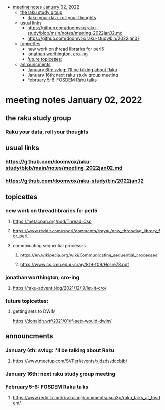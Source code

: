 - [meeting notes January 02, 2022](#orgd873430)
  - [the raku study group](#org2593b74)
    - [Raku your data, roll your thoughts](#orgc4e507b)
  - [usual links](#orgbad22f1)
    - [<https://github.com/doomvox/raku-study/blob/main/notes/meeting_2022jan02.md>](#org5cc9ff1)
    - [<https://github.com/doomvox/raku-study/bin/2022jan02>](#orgc44318b)
  - [topicettes](#org0f8f966)
    - [new work on thread libraries for perl5](#orgac09fa8)
    - [jonathan worthington, cro-ing](#orgfd69189)
    - [future topicettes:](#org5a02f4f)
  - [announcments](#org5a9fb9a)
    - [January 6th: svlug: I'll be talking about Raku](#orgcca100c)
    - [January 16th: next raku study group meeting](#org33f9024)
    - [February 5-6: FOSDEM Raku talks](#org08f32c6)


<a id="orgd873430"></a>

# meeting notes January 02, 2022


<a id="org2593b74"></a>

## the raku study group


<a id="orgc4e507b"></a>

### Raku your data, roll your thoughts


<a id="orgbad22f1"></a>

## usual links


<a id="org5cc9ff1"></a>

### <https://github.com/doomvox/raku-study/blob/main/notes/meeting_2022jan02.md>


<a id="orgc44318b"></a>

### <https://github.com/doomvox/raku-study/bin/2022jan02>


<a id="org0f8f966"></a>

## topicettes


<a id="orgac09fa8"></a>

### new work on thread libraries for perl5

1.  <https://metacpan.org/pod/Thread::Csp>

2.  <https://www.reddit.com/r/perl/comments/rrayau/new_threading_library_for_perl/>

3.  commnicating sequential processes

    1.  <https://en.wikipedia.org/wiki/Communicating_sequential_processes>
    
    2.  <https://www.cs.cmu.edu/~crary/819-f09/Hoare78.pdf>


<a id="orgfd69189"></a>

### jonathan worthington, cro-ing

1.  <https://raku-advent.blog/2021/12/19/let-it-cro/>


<a id="org5a02f4f"></a>

### future topicettes:

1.  getting sets to DWIM

    <https://donaldh.wtf/2021/01/if-sets-would-dwim/>


<a id="org5a9fb9a"></a>

## announcments


<a id="orgcca100c"></a>

### January 6th: svlug: I'll be talking about Raku

1.  <https://www.meetup.com/SVPerl/events/xjdzdsydccbjb/>


<a id="org33f9024"></a>

### January 16th: next raku study group meeting


<a id="org08f32c6"></a>

### February 5-6: FOSDEM Raku talks

1.  <https://www.reddit.com/r/rakulang/comments/rsua3p/raku_talks_at_fosdem/>
